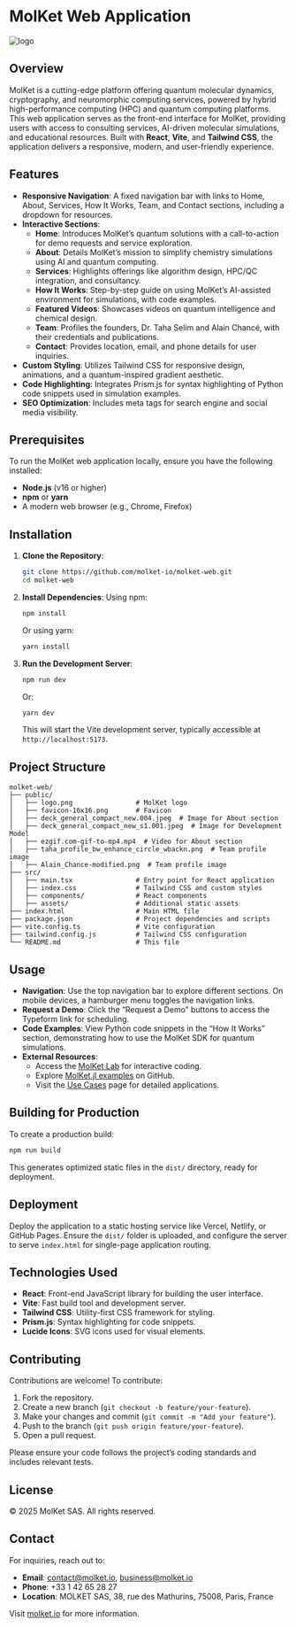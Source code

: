 # MolKet Web Application


![logo](https://github.com/user-attachments/assets/cefb93c5-977b-48a4-80f4-e0cb7353ca96)
## Overview
MolKet is a cutting-edge platform offering quantum molecular dynamics, cryptography, and neuromorphic computing services, powered by hybrid high-performance computing (HPC) and quantum computing platforms. This web application serves as the front-end interface for MolKet, providing users with access to consulting services, AI-driven molecular simulations, and educational resources. Built with **React**, **Vite**, and **Tailwind CSS**, the application delivers a responsive, modern, and user-friendly experience.

## Features

- **Responsive Navigation**: A fixed navigation bar with links to Home, About, Services, How It Works, Team, and Contact sections, including a dropdown for resources.
- **Interactive Sections**:
  - **Home**: Introduces MolKet’s quantum solutions with a call-to-action for demo requests and service exploration.
  - **About**: Details MolKet’s mission to simplify chemistry simulations using AI and quantum computing.
  - **Services**: Highlights offerings like algorithm design, HPC/QC integration, and consultancy.
  - **How It Works**: Step-by-step guide on using MolKet’s AI-assisted environment for simulations, with code examples.
  - **Featured Videos**: Showcases videos on quantum intelligence and chemical design.
  - **Team**: Profiles the founders, Dr. Taha Selim and Alain Chancé, with their credentials and publications.
  - **Contact**: Provides location, email, and phone details for user inquiries.
- **Custom Styling**: Utilizes Tailwind CSS for responsive design, animations, and a quantum-inspired gradient aesthetic.
- **Code Highlighting**: Integrates Prism.js for syntax highlighting of Python code snippets used in simulation examples.
- **SEO Optimization**: Includes meta tags for search engine and social media visibility.

## Prerequisites

To run the MolKet web application locally, ensure you have the following installed:

- **Node.js** (v16 or higher)
- **npm** or **yarn**
- A modern web browser (e.g., Chrome, Firefox)

## Installation

1. **Clone the Repository**:
   ```bash
   git clone https://github.com/molket-io/molket-web.git
   cd molket-web
   ```

2. **Install Dependencies**:
   Using npm:
   ```bash
   npm install
   ```
   Or using yarn:
   ```bash
   yarn install
   ```

3. **Run the Development Server**:
   ```bash
   npm run dev
   ```
   Or:
   ```bash
   yarn dev
   ```
   This will start the Vite development server, typically accessible at `http://localhost:5173`.

## Project Structure

```plaintext
molket-web/
├── public/
│   ├── logo.png                # MolKet logo
│   ├── favicon-16x16.png       # Favicon
│   ├── deck_general_compact_new.004.jpeg  # Image for About section
│   ├── deck_general_compact_new_s1.001.jpeg  # Image for Development Model
│   ├── ezgif.com-gif-to-mp4.mp4  # Video for About section
│   ├── taha_profile_bw_enhance_circle_wbackn.png  # Team profile image
│   ├── Alain_Chance-modified.png  # Team profile image
├── src/
│   ├── main.tsx                # Entry point for React application
│   ├── index.css               # Tailwind CSS and custom styles
│   ├── components/             # React components
│   ├── assets/                 # Additional static assets
├── index.html                  # Main HTML file
├── package.json                # Project dependencies and scripts
├── vite.config.ts              # Vite configuration
├── tailwind.config.js          # Tailwind CSS configuration
└── README.md                   # This file
```

## Usage

- **Navigation**: Use the top navigation bar to explore different sections. On mobile devices, a hamburger menu toggles the navigation links.
- **Request a Demo**: Click the “Request a Demo” buttons to access the Typeform link for scheduling.
- **Code Examples**: View Python code snippets in the “How It Works” section, demonstrating how to use the MolKet SDK for quantum simulations.
- **External Resources**:
  - Access the [MolKet Lab](http://jupyterhub.molket.io) for interactive coding.
  - Explore [MolKet.jl examples](https://github.com/molket-io/molket.jl/tree/main/examples) on GitHub.
  - Visit the [Use Cases](usecases.html) page for detailed applications.

## Building for Production

To create a production build:

```bash
npm run build
```

This generates optimized static files in the `dist/` directory, ready for deployment.

## Deployment

Deploy the application to a static hosting service like Vercel, Netlify, or GitHub Pages. Ensure the `dist/` folder is uploaded, and configure the server to serve `index.html` for single-page application routing.

## Technologies Used

- **React**: Front-end JavaScript library for building the user interface.
- **Vite**: Fast build tool and development server.
- **Tailwind CSS**: Utility-first CSS framework for styling.
- **Prism.js**: Syntax highlighting for code snippets.
- **Lucide Icons**: SVG icons used for visual elements.

## Contributing

Contributions are welcome! To contribute:

1. Fork the repository.
2. Create a new branch (`git checkout -b feature/your-feature`).
3. Make your changes and commit (`git commit -m "Add your feature"`).
4. Push to the branch (`git push origin feature/your-feature`).
5. Open a pull request.

Please ensure your code follows the project’s coding standards and includes relevant tests.

## License

© 2025 MolKet SAS. All rights reserved.

## Contact

For inquiries, reach out to:

- **Email**: [contact@molket.io](mailto:contact@molket.io), [business@molket.io](mailto:business@molket.io)
- **Phone**: +33 1 42 65 28 27
- **Location**: MOLKET SAS, 38, rue des Mathurins, 75008, Paris, France

Visit [molket.io](https://www.molket.io) for more information.
